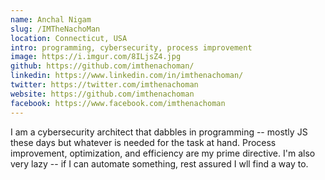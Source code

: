 ```yaml
---
name: Anchal Nigam
slug: /IMTheNachoMan
location: Connecticut, USA
intro: programming, cybersecurity, process improvement
image: https://i.imgur.com/8ILjsZ4.jpg
github: https://github.com/imthenachoman/
linkedin: https://www.linkedin.com/in/imthenachoman/
twitter: https://twitter.com/imthenachoman
website: https://github.com/imthenachoman
facebook: https://www.facebook.com/imthenachoman
---
```


I am a cybersecurity architect that dabbles in programming -- mostly JS these days but whatever is needed for the task at hand. Process improvement, optimization, and efficiency are my prime directive. I'm also very lazy -- if I can automate something, rest assured I wll find a way to.
